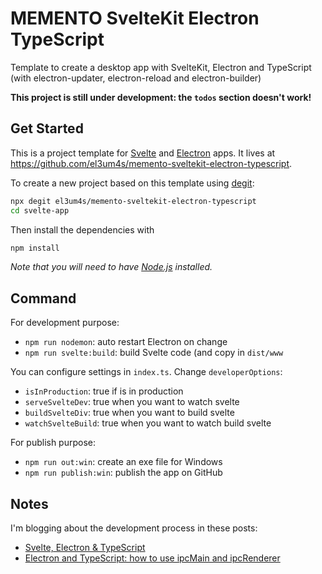 # MEMENTO SvelteKit Electron TypeScript
Template to create a desktop app with SvelteKit, Electron and TypeScript (with electron-updater, electron-reload and electron-builder)

**This project is still under development: the `todos` section doesn't work!**

## Get Started

This is a project template for [Svelte](https://svelte.dev) and [Electron](https://www.electronjs.org/) apps. It lives at https://github.com/el3um4s/memento-sveltekit-electron-typescript.

To create a new project based on this template using [degit](https://github.com/Rich-Harris/degit):

```bash
npx degit el3um4s/memento-sveltekit-electron-typescript
cd svelte-app
```

Then install the dependencies with

```bash
npm install
```

*Note that you will need to have [Node.js](https://nodejs.org) installed.*

## Command

For development purpose:

- `npm run nodemon`: auto restart Electron on change
- `npm run svelte:build`: build Svelte code (and copy in `dist/www`

You can configure settings in `index.ts`. Change `developerOptions`:

- `isInProduction`: true if is in production
- `serveSvelteDev`: true when you want to watch svelte
- `buildSvelteDiv`: true when you want to build svelte
- `watchSvelteBuild`: true when you want to watch build svelte

For publish purpose:

- `npm run out:win`: create an exe file for Windows
- `npm run publish:win`: publish the app on GitHub

## Notes

I'm blogging about the development process in these posts:

- [Svelte, Electron & TypeScript](https://www.patreon.com/posts/svelte-electron-52952074)
- [Electron and TypeScript: how to use ipcMain and ipcRenderer](https://www.patreon.com/posts/electron-and-how-53505039)